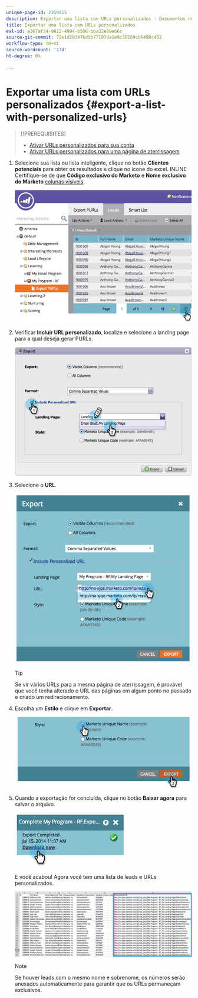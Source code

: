 ```yaml
---
unique-page-id: 2359815
description: Exportar uma lista com URLs personalizados - Documentos do Marketo - Documentação do produto
title: Exportar uma lista com URLs personalizados
exl-id: a267af34-9812-4994-b506-bba32e89e66c
source-git-commit: 72e1d29347bd5b77107da1e9c30169cb6490c432
workflow-type: tm+mt
source-wordcount: '174'
ht-degree: 0%

---
```


# Exportar uma lista com URLs personalizados {#export-a-list-with-personalized-urls}

>[!PREREQUISITES]
>
>* [Ativar URLs personalizados para sua conta](/help/marketo/product-docs/demand-generation/landing-pages/personalizing-landing-pages/enable-personalized-urls-for-your-account.md)
>* [Ativar URLs personalizados para uma página de aterrissagem](/help/marketo/product-docs/demand-generation/landing-pages/personalizing-landing-pages/enable-personalized-urls-for-a-landing-page.md)


1. Selecione sua lista ou lista inteligente, clique no botão **Clientes potenciais** para obter os resultados e clique no ícone do excel. INLINE Certifique-se de que **Código exclusivo do Marketo** e **Nome exclusivo do Marketo** [colunas visíveis](/help/marketo/product-docs/core-marketo-concepts/smart-lists-and-static-lists/using-smart-lists/create-and-change-views-for-lists-and-smart-list.md).

   ![](assets/image2014-9-25-11-3a10-3a43.png)

1. Verificar **Incluir URL personalizado**, localize e selecione a landing page para a qual deseja gerar PURLs.

   ![](assets/image2014-9-18-13-3a36-3a42.png)

1. Selecione o **URL**.

   ![](assets/image2014-9-18-13-3a36-3a53.png)

   >[!TIP]
   >
   >Se vir vários URLs para a mesma página de aterrissagem, é provável que você tenha alterado o URL das páginas em algum ponto no passado e criado um redirecionamento.

1. Escolha um **Estilo** e clique em **Exportar**.

   ![](assets/image2014-9-18-13-3a37-3a6.png)

1. Quando a exportação for concluída, clique no botão **Baixar agora** para salvar o arquivo.

   ![](assets/image2014-9-18-13-3a37-3a27.png)

   E você acabou! Agora você tem uma lista de leads e URLs personalizados.

   ![](assets/image2014-9-18-13-3a37-3a36.png)

   >[!NOTE]
   >
   >Se houver leads com o mesmo nome e sobrenome, os números serão anexados automaticamente para garantir que os URLs permaneçam exclusivos.
